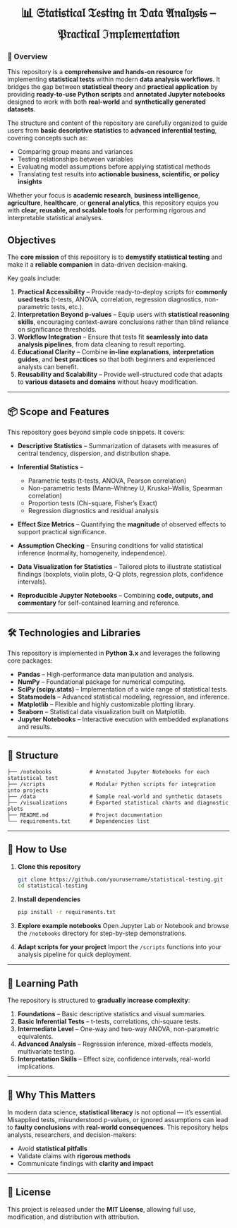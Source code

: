 <h1 align='center'> 📊 𝔖𝔱𝔞𝔱𝔦𝔰𝔱𝔦𝔠𝔞𝔩 𝔗𝔢𝔰𝔱𝔦𝔫𝔤 𝔦𝔫 𝔇𝔞𝔱𝔞 𝔄𝔫𝔞𝔩𝔶𝔰𝔦𝔰 – 𝔓𝔯𝔞𝔠𝔱𝔦𝔠𝔞𝔩 ℑ𝔪𝔭𝔩𝔢𝔪𝔢𝔫𝔱𝔞𝔱𝔦𝔬𝔫</h1>

### 📜 Overview

This repository is a **comprehensive and hands-on resource** for implementing **statistical tests** within modern **data analysis workflows**. It bridges the gap between **statistical theory** and **practical application** by providing **ready-to-use Python scripts** and **annotated Jupyter notebooks** designed to work with both **real-world** and **synthetically generated datasets**.

The structure and content of the repository are carefully organized to guide users from **basic descriptive statistics** to **advanced inferential testing**, covering concepts such as:

* Comparing group means and variances
* Testing relationships between variables
* Evaluating model assumptions before applying statistical methods
* Translating test results into **actionable business, scientific, or policy insights**

Whether your focus is **academic research**, **business intelligence**, **agriculture**, **healthcare**, or **general analytics**, this repository equips you with **clear, reusable, and scalable tools** for performing rigorous and interpretable statistical analyses.


## Objectives

The **core mission** of this repository is to **demystify statistical testing** and make it a **reliable companion** in data-driven decision-making.

Key goals include:

1. **Practical Accessibility** – Provide ready-to-deploy scripts for **commonly used tests** (t-tests, ANOVA, correlation, regression diagnostics, non-parametric tests, etc.).
2. **Interpretation Beyond p-values** – Equip users with **statistical reasoning skills**, encouraging context-aware conclusions rather than blind reliance on significance thresholds.
3. **Workflow Integration** – Ensure that tests fit **seamlessly into data analysis pipelines**, from data cleaning to result reporting.
4. **Educational Clarity** – Combine **in-line explanations**, **interpretation guides**, and **best practices** so that both beginners and experienced analysts can benefit.
5. **Reusability and Scalability** – Provide well-structured code that adapts to **various datasets and domains** without heavy modification.

---

## 📦 Scope and Features

This repository goes beyond simple code snippets. It covers:

* **Descriptive Statistics** – Summarization of datasets with measures of central tendency, dispersion, and distribution shape.
* **Inferential Statistics** –

  * Parametric tests (t-tests, ANOVA, Pearson correlation)
  * Non-parametric tests (Mann–Whitney U, Kruskal–Wallis, Spearman correlation)
  * Proportion tests (Chi-square, Fisher’s Exact)
  * Regression diagnostics and residual analysis
* **Effect Size Metrics** – Quantifying the **magnitude** of observed effects to support practical significance.
* **Assumption Checking** – Ensuring conditions for valid statistical inference (normality, homogeneity, independence).
* **Data Visualization for Statistics** – Tailored plots to illustrate statistical findings (boxplots, violin plots, Q-Q plots, regression plots, confidence intervals).
* **Reproducible Jupyter Notebooks** – Combining **code, outputs, and commentary** for self-contained learning and reference.

---

## 🛠️ Technologies and Libraries

This repository is implemented in **Python 3.x** and leverages the following core packages:

* **Pandas** – High-performance data manipulation and analysis.
* **NumPy** – Foundational package for numerical computing.
* **SciPy (scipy.stats)** – Implementation of a wide range of statistical tests.
* **Statsmodels** – Advanced statistical modeling, regression, and inference.
* **Matplotlib** – Flexible and highly customizable plotting library.
* **Seaborn** – Statistical data visualization built on Matplotlib.
* **Jupyter Notebooks** – Interactive execution with embedded explanations and results.

---

## 📂 Structure

```
├── /notebooks            # Annotated Jupyter Notebooks for each statistical test
├── /scripts              # Modular Python scripts for integration into projects
├── /data                 # Sample real-world and synthetic datasets
├── /visualizations       # Exported statistical charts and diagnostic plots
├── README.md             # Project documentation
└── requirements.txt      # Dependencies list
```

---

## 🚀 How to Use

1. **Clone this repository**

   ```bash
   git clone https://github.com/yourusername/statistical-testing.git
   cd statistical-testing
   ```
2. **Install dependencies**

   ```bash
   pip install -r requirements.txt
   ```
3. **Explore example notebooks**
   Open Jupyter Lab or Notebook and browse the `/notebooks` directory for step-by-step demonstrations.
4. **Adapt scripts for your project**
   Import the `/scripts` functions into your analysis pipeline for quick deployment.

---

## 📖 Learning Path

The repository is structured to **gradually increase complexity**:

1. **Foundations** – Basic descriptive statistics and visual summaries.
2. **Basic Inferential Tests** – t-tests, correlations, chi-square tests.
3. **Intermediate Level** – One-way and two-way ANOVA, non-parametric equivalents.
4. **Advanced Analysis** – Regression inference, mixed-effects models, multivariate testing.
5. **Interpretation Skills** – Effect size, confidence intervals, real-world implications.

---

## 🧠 Why This Matters

In modern data science, **statistical literacy** is not optional — it’s essential. Misapplied tests, misunderstood p-values, or ignored assumptions can lead to **faulty conclusions** with **real-world consequences**. This repository helps analysts, researchers, and decision-makers:

* Avoid **statistical pitfalls**
* Validate claims with **rigorous methods**
* Communicate findings with **clarity and impact**

---

## 📜 License

This project is released under the **MIT License**, allowing full use, modification, and distribution with attribution.
